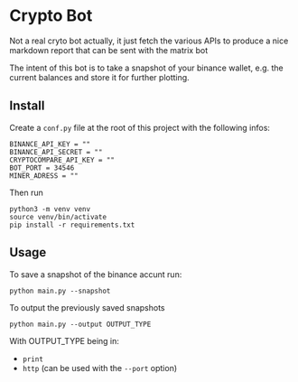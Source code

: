 # Crypto Bot
Not a real cryto bot actually, it just fetch the various APIs to produce a nice markdown report that can be sent with the matrix bot

The intent of this bot is to take a snapshot of your binance wallet, e.g. the current balances and store it for further plotting.

## Install

Create a `conf.py` file at the root of this project with the following infos:
```
BINANCE_API_KEY = ""
BINANCE_API_SECRET = ""
CRYPTOCOMPARE_API_KEY = ""
BOT_PORT = 34546
MINER_ADRESS = ""
```

Then run
```
python3 -m venv venv
source venv/bin/activate
pip install -r requirements.txt
```

## Usage
To save a snapshot of the binance accunt run:
```
python main.py --snapshot
```
To output the previously saved snapshots
```
python main.py --output OUTPUT_TYPE
```
With OUTPUT_TYPE being in:
- `print`
- `http` (can be used with the `--port` option)
